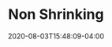 ---
title: "Non Shrinking"
date: 2020-08-03T15:48:09-04:00
type: book

weight: 60

toc: true

# But this in the body to list children pages
# {{< list_children >}}
---